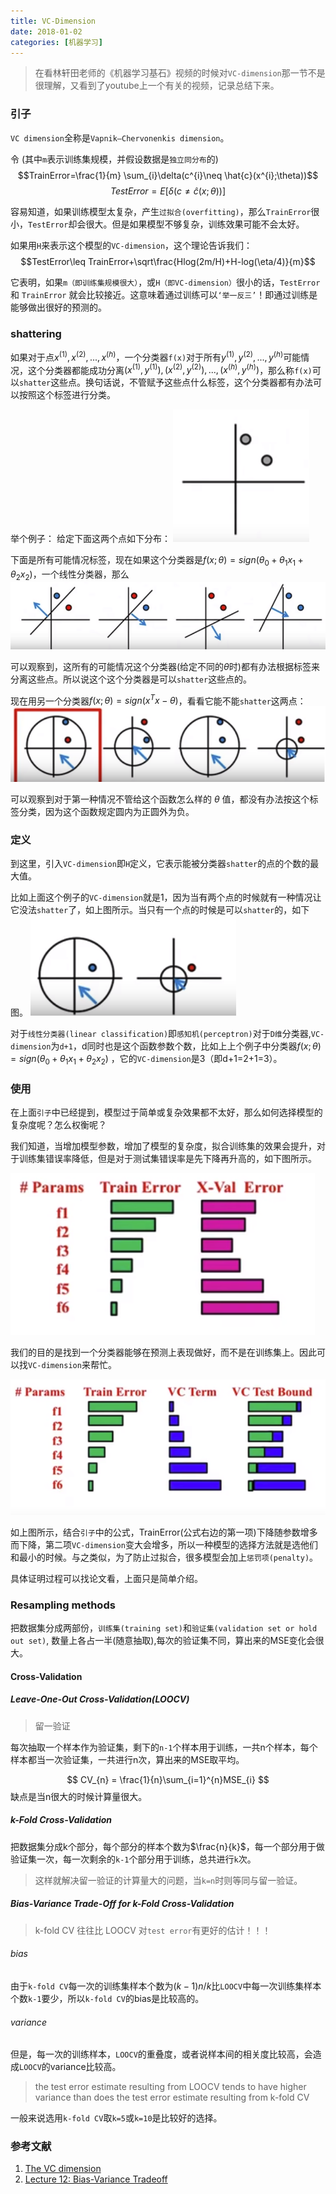 ```yaml
---
title: VC-Dimension
date: 2018-01-02
categories: [机器学习]
---
```


> 在看林轩田老师的《机器学习基石》视频的时候对`VC-dimension`那一节不是很理解，又看到了youtube上一个有关的视频，记录总结下来。

### 引子
`VC dimension`全称是`Vapnik–Chervonenkis dimension`。

<!--more-->

令 (其中`m`表示训练集规模，并假设数据是`独立同分布`的)$$TrainError=\frac{1}{m} \sum_{i}\delta(c^{i}\neq \hat{c}(x^{i};\theta))$$
$$TestError=E[\delta(c\neq \hat{c}(x;\theta))]$$

容易知道，如果训练模型太复杂，产生`过拟合(overfitting)`，那么`TrainError`很小，`TestError`却会很大。但是如果模型不够复杂，训练效果可能不会太好。

如果用`H`来表示这个模型的`VC-dimension`，这个理论告诉我们：$$TestError\leq TrainError+\sqrt\frac{Hlog(2m/H)+H-log(\eta/4)}{m}$$

它表明，如果`m（即训练集规模很大）`，或`H（即VC-dimension）`很小的话，`TestError` 和 `TrainError` 就会比较接近。这意味着通过训练可以`‘举一反三’`！即通过训练是能够做出很好的预测的。

### shattering
如果对于点$x^{(1)}, x^{(2)}, ...,x^{(h)}$，一个分类器`f(x)`对于所有$y^{(1)}, y^{(2)}, ...,y^{(h)}$可能情况，这个分类器都能成功分离$(x^{(1)},y^{(1)}),(x^{(2)},y^{(2)}),...,(x^{(h)},y^{(h)})$，那么称`f(x)`可以`shatter`这些点。换句话说，不管赋予这些点什么标签，这个分类器都有办法可以按照这个标签进行分类。

举个例子：
给定下面这两个点如下分布：
![两个点的分布](/images/VC/1.png)


下面是所有可能情况标签，现在如果这个分类器是$f(x;\theta)=sign(\theta_{0}+\theta_{1}x_{1}+\theta_{2}x_{2})$，一个线性分类器，那么
![所有可能情况](/images/VC/2.png)


可以观察到，这所有的可能情况这个分类器(给定不同的$\theta$时)都有办法根据标签来分离这些点。所以说这个这个分类器是可以`shatter`这些点的。

现在用另一个分类器$f(x;\theta)=sign(x^{T}x-\theta)$，看看它能不能`shatter`这两点：
![](/images/VC/3.png)

可以观察到对于第一种情况不管给这个函数怎么样的 $\theta$ 值，都没有办法按这个标签分类，因为这个函数规定圆内为正圆外为负。


### 定义
到这里，引入`VC-dimension`即`H`定义，它表示能被分类器`shatter`的点的个数的最大值。

比如上面这个例子的`VC-dimension`就是1，因为当有两个点的时候就有一种情况让它没法`shatter`了，如上图所示。当只有一个点的时候是可以`shatter`的，如下图。
![](/images/VC/4.png)

对于`线性分类器(linear classification)`即`感知机(perceptron)`对于`D维`分类器,`VC-dimension`为`d+1`，d同时也是这个函数参数个数，比如上上个例子中分类器$f(x;\theta)=sign(\theta_{0}+\theta_{1}x_{1}+\theta_{2}x_{2})$ ，它的`VC-dimension`是3（即d+1=2+1=3）。

### 使用
在上面`引子`中已经提到，模型过于简单或复杂效果都不太好，那么如何选择模型的复杂度呢？怎么权衡呢？

我们知道，当增加模型参数，增加了模型的复杂度，拟合训练集的效果会提升，对于训练集错误率降低，但是对于测试集错误率是先下降再升高的，如下图所示。

![](/images/VC/5.png)


我们的目的是找到一个分类器能够在预测上表现做好，而不是在训练集上。因此可以找`VC-dimension`来帮忙。

![](/images/VC/6.png)

如上图所示，结合`引子`中的公式，TrainError(公式右边的第一项)下降随参数增多而下降，第二项`VC-dimension`变大会增多，所以一种模型的选择方法就是选他们和最小的时候。与之类似，为了防止过拟合，很多模型会加上`惩罚项(penalty)`。


具体证明过程可以找论文看，上面只是简单介绍。


### Resampling methods

把数据集分成两部份，`训练集(training set)`和`验证集(validation set or hold out set)`, 数量上各占一半(随意抽取),每次的验证集不同，算出来的MSE变化会很大。



#### Cross-Validation


##### Leave-One-Out Cross-Validation(LOOCV)
> 留一验证

每次抽取一个样本作为验证集，剩下的`n-1`个样本用于训练，一共n个样本，每个样本都当一次验证集，一共进行n次，算出来的MSE取平均。

$$
CV_{n} = \frac{1}{n}\sum_{i=1}^{n}MSE_{i}
$$
缺点是当n很大的时候计算量很大。

##### k-Fold Cross-Validation
把数据集分成k个部分，每个部分的样本个数为$\frac{n}{k}$，每一个部分用于做验证集一次，每一次剩余的`k-1`个部分用于训练，总共进行`k`次。

> 这样就解决留一验证的计算量大的问题，当`k=n`时则等同与留一验证。


##### Bias-Variance Trade-Off for k-Fold Cross-Validation

> k-fold CV 往往比 LOOCV 对`test error`有更好的估计！！！

###### bias
由于`k-fold CV`每一次的训练集样本个数为$(k-1)n/k$比`LOOCV`中每一次训练集样本个数`k-1`要少，所以`k-fold CV`的bias是比较高的。

###### variance
但是，每一次的训练样本，`LOOCV`的重叠度，或者说样本间的相关度比较高，会造成`LOOCV`的variance比较高。
> the test error estimate resulting from LOOCV tends to have higher variance than does the test error estimate resulting from k-fold CV

一般来说选用`k-fold CV`取`k=5`或`k=10`是比较好的选择。


### 参考文献
1. [The VC dimension](https://www.bilibili.com/video/av36731342/?p=26)
2. [Lecture 12: Bias-Variance Tradeoff](http://www.cs.cornell.edu/courses/cs4780/2018fa/syllabus/index.html)


